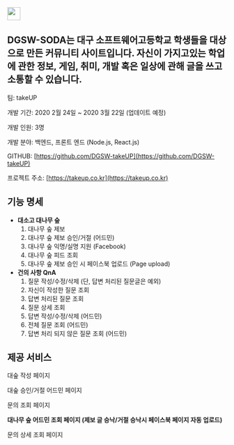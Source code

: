 <img src="https://notion-emojis.s3-us-west-2.amazonaws.com/v0/svg-twitter/1f5e8-fe0f.svg"  width="30" height="30">

## DGSW-SODA는 대구 소프트웨어고등학교 학생들을 대상으로 만든 커뮤니티 사이트입니다. 자신이 가지고있는 학업에 관한 정보, 게임, 취미, 개발 혹은 일상에 관해 글을 쓰고 소통할 수 있습니다.

팀: takeUP

개발 기간:  2020 2월 24일 ~ 2020 3월 22일 (업데이트 예정)

개발 인원: 3명

개발 분야: 백엔드, 프론트 엔드 (Node.js, React.js)

GITHUB: [](https://github.com/MDEV-DGSW/DodamDodam_DID_Server)[https://github.com/DGSW-takeUP](https://github.com/DGSW-takeUP)

프로젝트 주소:  [https://takeup.co.kr](https://takeup.co.kr)

## 기능 명세

- **대소고 대나무 숲**
    1. 대나무 숲 제보
    2. 대나무 숲 제보 승인/거절 (어드민)
    3. 대나무 숲 익명/실명 지원 (Facebook)
    4. 대나무 숲 피드 조회
    5. 대나무 숲 제보 승인 시 페이스북 업로드 (Page upload)
- **건의 사항 QnA**
    1. 질문 작성/수정/삭제 (단, 답변 처리된 질문글은 예외)
    2. 자신이 작성한 질문 조회
    3. 답변 처리된 질문 조회
    4. 질문 상세 조회
    5. 답변 작성/수정/삭제 (어드민)
    6. 전체 질문 조회 (어드민)
    7. 답변 처리 되지 않은 질문 조회 (어드민)

## 제공 서비스

대숲 작성 페이지


대숲 승인/거절 어드민 페이지

문의 조회 페이지

**대나무 숲 어드민 조회 페이지 (제보 글 승낙/거절 승낙시 페이스북 페이지 자동 업로드)**

문의 상세 조회 페이지
